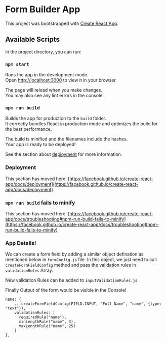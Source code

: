 # Form Builder App

This project was bootstrapped with [Create React App](https://github.com/facebook/create-react-app).

## Available Scripts

In the project directory, you can run:

### `npm start`

Runs the app in the development mode.\
Open [http://localhost:3000](http://localhost:3000) to view it in your browser.

The page will reload when you make changes.\
You may also see any lint errors in the console.

### `npm run build`

Builds the app for production to the `build` folder.\
It correctly bundles React in production mode and optimizes the build for the best performance.

The build is minified and the filenames include the hashes.\
Your app is ready to be deployed!

See the section about [deployment](https://facebook.github.io/create-react-app/docs/deployment) for more information.

### Deployment

This section has moved here: [https://facebook.github.io/create-react-app/docs/deployment](https://facebook.github.io/create-react-app/docs/deployment)

### `npm run build` fails to minify

This section has moved here: [https://facebook.github.io/create-react-app/docs/troubleshooting#npm-run-build-fails-to-minify](https://facebook.github.io/create-react-app/docs/troubleshooting#npm-run-build-fails-to-minify)


### App Details!

We can create a form field by adding a similar object defination as mentioned below in ```formConfig.js``` file. In this object, we just need to call ```createFormFieldConfig``` method and pass the validation rules in ```validationRules``` Array.

New validation Rules can be added to ```inputValidationRules.js```

Finally Output of the form would be visible in the Console!

```
name: {
    ...createFormFieldConfig(FIELD.INPUT, "Full Name", "name", {type: "text"}),
    validationRules: [
      requiredRule("name"),
      minLengthRule("name", 3),
      maxLengthRule("name", 25)
    ]
},
```
